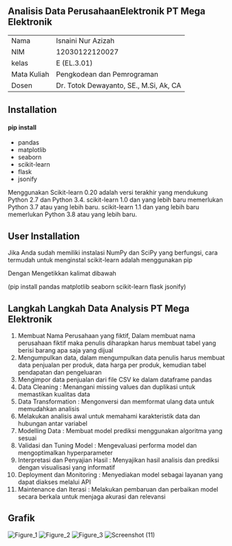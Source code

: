 ## Analisis Data PerusahaanElektronik PT Mega Elektronik
<table align="center">
  <tr><td>Nama</td><td>Isnaini Nur Azizah</td></tr> 
  <tr><td>NIM</td><td>12030122120027</td></tr>
  <tr><td>kelas</td><td>E (EL.3.01)</td></tr>
  <tr><td>Mata Kuliah</td><td>Pengkodean dan Pemrograman</td></tr>
  <tr><td>Dosen</td><td>Dr. Totok Dewayanto, SE., M.Si, Ak, CA</td></tr>
</table>

## Installation
#### pip install 
- pandas
- matplotlib
- seaborn
- scikit-learn
- flask
- jsonify

Menggunakan Scikit-learn 0.20 adalah versi terakhir yang mendukung Python 2.7 dan Python 3.4. scikit-learn 1.0 dan yang lebih baru memerlukan Python 3.7 atau yang lebih baru. scikit-learn 1.1 dan yang lebih baru memerlukan Python 3.8 atau yang lebih baru.

## User Installation
Jika Anda sudah memiliki instalasi NumPy dan SciPy yang berfungsi, cara termudah untuk menginstal scikit-learn adalah menggunakan pip

Dengan Mengetikkan kalimat dibawah

(pip install pandas matplotlib seaborn scikit-learn flask jsonify)

## Langkah Langkah Data Analysis PT Mega Elektronik
1. Membuat Nama Perusahaan yang fiktif, Dalam membuat nama perusahaan fiktif maka penulis diharapkan harus membuat tabel yang berisi barang apa saja yang dijual 
2. Mengumpulkan data, dalam mengumpulkan data penulis harus membuat data penjualan per produk, data harga per produk, kemudian tabel pendapatan dan pengeluaran
3. Mengimpor data penjualan dari file CSV ke dalam dataframe pandas
4. Data Cleaning : Menangani missing values dan duplikasi untuk memastikan kualitas data
5. Data Transformation : Mengonversi dan memformat ulang data untuk memudahkan analisis
6. Melakukan analisis awal untuk memahami karakteristik data dan hubungan antar variabel
7. Modelling Data : Membuat model prediksi menggunakan algoritma yang sesuai
8. Validasi dan Tuning Model : Mengevaluasi performa model dan mengoptimalkan hyperparameter
9. Interpretasi dan Penyajian Hasil : Menyajikan hasil analisis dan prediksi dengan visualisasi yang informatif
10. Deployment dan Monitoring : Menyediakan model sebagai layanan yang dapat diakses melalui API
11. Maintenance dan Iterasi : Melakukan pembaruan dan perbaikan model secara berkala untuk menjaga akurasi dan relevansi




## Grafik
![Figure_1](https://github.com/IsnainiNurAzizah/DataAnalysis_PerusahaanElektronik_PTMegaElektronik/assets/151497035/0c5abd22-5f18-4ce8-8bb7-435da0f1653a)
![Figure_2](https://github.com/IsnainiNurAzizah/DataAnalysis_PerusahaanElektronik_PTMegaElektronik/assets/151497035/1e1328cf-d9b7-4cae-a36b-d0531c41041a)
![Figure_3](https://github.com/IsnainiNurAzizah/DataAnalysis_PerusahaanElektronik_PTMegaElektronik/assets/151497035/9da95de0-4845-46e1-9052-268a4fb6030f)
![Screenshot (11)](https://github.com/IsnainiNurAzizah/DataAnalysis_PerusahaanElektronik_PTMegaElektronik/assets/151497035/f6691761-6f6a-4590-bbba-4d3a0c8484ea)



